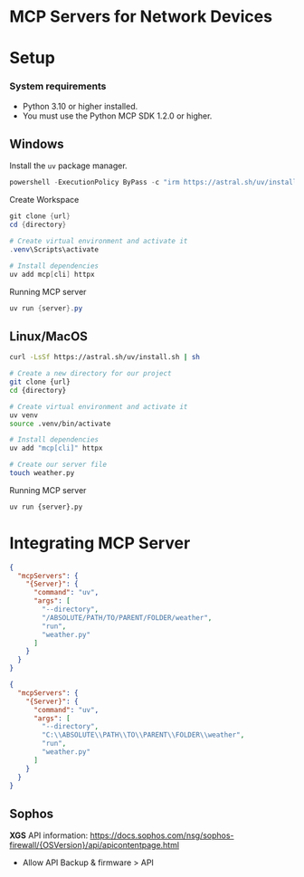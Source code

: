 
# MCP Servers for Network Devices

# Setup
### System requirements

- Python 3.10 or higher installed.
- You must use the Python MCP SDK 1.2.0 or higher.
## Windows
Install the `uv` package manager.
```powershell
powershell -ExecutionPolicy ByPass -c "irm https://astral.sh/uv/install.ps1 | iex"
```

Create Workspace
```powershell
git clone {url}
cd {directory}

# Create virtual environment and activate it
.venv\Scripts\activate

# Install dependencies
uv add mcp[cli] httpx
```

Running MCP server
```powershell
uv run {server}.py
```
## Linux/MacOS

```bash
curl -LsSf https://astral.sh/uv/install.sh | sh
```

```bash
# Create a new directory for our project
git clone {url}
cd {directory}

# Create virtual environment and activate it
uv venv
source .venv/bin/activate

# Install dependencies
uv add "mcp[cli]" httpx

# Create our server file
touch weather.py
```

Running MCP server
```bash
uv run {server}.py
```


# Integrating MCP Server

```json
{
  "mcpServers": {
    "{Server}": {
      "command": "uv",
      "args": [
        "--directory",
        "/ABSOLUTE/PATH/TO/PARENT/FOLDER/weather",
        "run",
        "weather.py"
      ]
    }
  }
}
```


```json
{
  "mcpServers": {
    "{Server}": {
      "command": "uv",
      "args": [
        "--directory",
        "C:\\ABSOLUTE\\PATH\\TO\\PARENT\\FOLDER\\weather",
        "run",
        "weather.py"
      ]
    }
  }
}
```

## Sophos
**XGS**
API information: https://docs.sophos.com/nsg/sophos-firewall/{OSVersion}/api/apicontentpage.html
- Allow API Backup & firmware > API
